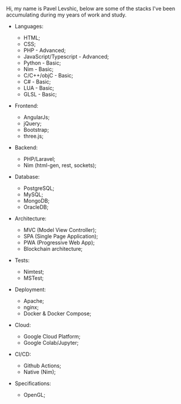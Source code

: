 
Hi, my name is Pavel Levshic, below are some of the stacks I've been accumulating during my years of work and study.

- Languages:
    - HTML;
    - CSS;
    - PHP - Advanced;
    - JavaScript/Typescript - Advanced;
    - Python - Basic;
    - Nim - Basic;
    - C/C++/objC - Basic;
    - C# - Basic;
    - LUA - Basic;
    - GLSL - Basic;

- Frontend:
    - AngularJs;
    - jQuery;
    - Bootstrap;
    - three.js;

- Backend:
    - PHP/Laravel;
    - Nim (html-gen, rest, sockets);

- Database:
    - PostgreSQL;
    - MySQL;
    - MongoDB;
    - OracleDB;

- Architecture:
    - MVC (Model View Controller);
    - SPA (Single Page Application);
    - PWA (Progressive Web App);
    - Blockchain architecture;

- Tests:
    - Nimtest;
    - MSTest;

- Deployment:
    - Apache;
    - nginx;
    - Docker & Docker Compose;

- Cloud:
    - Google Cloud Platform;
    - Google Colab/Jupyter;

- CI/CD:
    - Github Actions;
    - Native (Nim);
    
- Specifications:
    - OpenGL;
